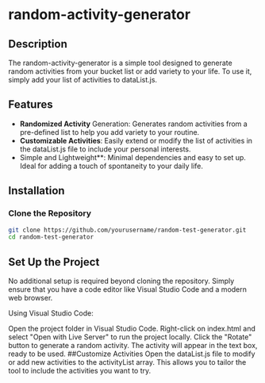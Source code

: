 # random-activity-generator

## Description

The random-activity-generator is a simple tool designed to generate random activities from your bucket list or add variety to your life. To use it, simply add your list of activities to dataList.js.

## Features

- **Randomized Activity** Generation: Generates random activities from a pre-defined list to help you add variety to your routine.
- **Customizable Activities**: Easily extend or modify the list of activities in the dataList.js file to include your personal interests.
- Simple and Lightweight**: Minimal dependencies and easy to set up. Ideal for adding a touch of spontaneity to your daily life.
## Installation

### Clone the Repository

```bash
git clone https://github.com/yourusername/random-test-generator.git
cd random-test-generator
```

## Set Up the Project

No additional setup is required beyond cloning the repository. Simply ensure that you have a code editor like Visual Studio Code and a modern web browser.

Using Visual Studio Code:

Open the project folder in Visual Studio Code.
Right-click on index.html and select "Open with Live Server" to run the project locally.
Click the "Rotate" button to generate a random activity. The activity will appear in the text box, ready to be used.
##Customize Activities
Open the dataList.js file to modify or add new activities to the activityList array. This allows you to tailor the tool to include the activities you want to try.
